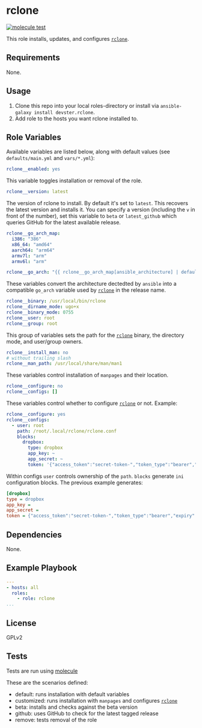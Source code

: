 rclone
=========

[![molecule test](https://github.com/devster31/ansible-rclone/workflows/molecule%20test/badge.svg)](https://github.com/devster31/ansible-rclone/actions)

This role installs, updates, and configures [`rclone`](https://github.com/rclone/rclone).

Requirements
------------

None.

Usage
-----

1. Clone this repo into your local roles-directory or install via `ansible-galaxy install devster.rclone`.
2. Add role to the hosts you want rclone installed to.

Role Variables
--------------

Available variables are listed below, along with default values (see `defaults/main.yml` and `vars/*.yml`):

```yaml
rclone__enabled: yes
```

This variable toggles installation or removal of the role.

```yaml
rclone__version: latest
```

The version of rclone to install. By default it's set to `latest`. This recovers the latest version and installs it.
You can specify a version (including the `v` in front of the number), set this variable to `beta` or `latest_github`
which queries GitHub for the latest available release.

```yaml
rclone__go_arch_map:
  i386: "386"
  x86_64: "amd64"
  aarch64: "arm64"
  armv7l: "arm"
  armv6l: "arm"

rclone__go_arch: "{{ rclone__go_arch_map[ansible_architecture] | default(ansible_architecture) }}"
```

These variables convert the architecture dectedted by `ansible` into a compatible
`go_arch` variable used by [`rclone`](https://github.com/rclone/rclone) in the release name.

```yaml
rclone__binary: /usr/local/bin/rclone
rclone__dirname_mode: ugo+x
rclone__binary_mode: 0755
rclone__user: root
rclone__group: root
```

This group of variables sets the path for the [`rclone`](https://github.com/rclone/rclone) binary, the directory mode,
and user/group owners.

```yaml
rclone__install_man: no
# without trailing slash
rclone__man_path: /usr/local/share/man/man1
```

These variables control installation of `manpages` and their location.

```yaml
rclone__configure: no
rclone__configs: []
```

These variables control whether to configure [`rclone`](https://github.com/rclone/rclone) or not.
Example:

```yaml
rclone__configure: yes
rclone__configs:
  - user: root
    path: /root/.local/rclone/rclone.conf
    blocks:
      dropbox:
        type: dropbox
        app_key: ~
        app_secret: ~
        token: '{"access_token":"secret-token-","token_type":"bearer","expiry":"0001-01-01T00:00:00Z"}'
```

Within configs `user` controls ownership of the `path`.
`blocks` generate `ini` configuration blocks.
The previous example generates:

```ini
[dropbox]
type = dropbox
app_key =
app_secret =
token = {"access_token":"secret-token-","token_type":"bearer","expiry":"0001-01-01T00:00:00Z"}

```

Dependencies
------------

None.

Example Playbook
----------------

```yaml
---
- hosts: all
  roles:
    - role: rclone
...
```

License
-------

GPLv2

Tests
-----

Tests are run using [molecule](https://molecule.readthedocs.io/en/latest/index.html)

These are the scenarios defined:

* default: runs installation with default variables
* customized: runs installation with `manpages` and configures [`rclone`](https://github.com/rclone/rclone)
* beta: installs and checks against the beta version
* github: uses GitHub to check for the latest tagged release
* remove: tests removal of the role